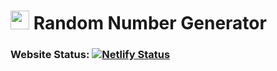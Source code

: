 #  <img src="https://i.ibb.co/whC7jyD/709388.png" width="30" height="30"> Random Number Generator
### Website Status: [![Netlify Status](https://api.netlify.com/api/v1/badges/8746010d-5dd5-47bf-8581-68f57ed3fcd8/deploy-status)](https://app.netlify.com/sites/serene-hoover-257d4f/deploys)
